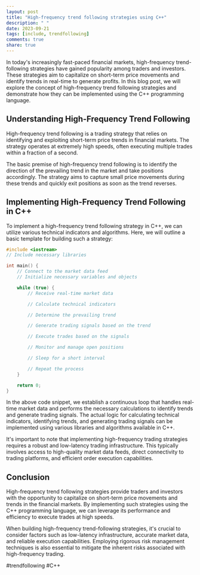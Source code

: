```yaml
---
layout: post
title: "High-frequency trend following strategies using C++"
description: " "
date: 2023-09-21
tags: [include, trendfollowing]
comments: true
share: true
---
```


In today's increasingly fast-paced financial markets, high-frequency trend-following strategies have gained popularity among traders and investors. These strategies aim to capitalize on short-term price movements and identify trends in real-time to generate profits. In this blog post, we will explore the concept of high-frequency trend following strategies and demonstrate how they can be implemented using the C++ programming language.

## Understanding High-Frequency Trend Following

High-frequency trend following is a trading strategy that relies on identifying and exploiting short-term price trends in financial markets. The strategy operates at extremely high speeds, often executing multiple trades within a fraction of a second.

The basic premise of high-frequency trend following is to identify the direction of the prevailing trend in the market and take positions accordingly. The strategy aims to capture small price movements during these trends and quickly exit positions as soon as the trend reverses.

## Implementing High-Frequency Trend Following in C++

To implement a high-frequency trend following strategy in C++, we can utilize various technical indicators and algorithms. Here, we will outline a basic template for building such a strategy:

```cpp
#include <iostream>
// Include necessary libraries

int main() {
    // Connect to the market data feed
    // Initialize necessary variables and objects

    while (true) {
        // Receive real-time market data

        // Calculate technical indicators

        // Determine the prevailing trend

        // Generate trading signals based on the trend

        // Execute trades based on the signals

        // Monitor and manage open positions

        // Sleep for a short interval

        // Repeat the process
    }

    return 0;
}
```

In the above code snippet, we establish a continuous loop that handles real-time market data and performs the necessary calculations to identify trends and generate trading signals. The actual logic for calculating technical indicators, identifying trends, and generating trading signals can be implemented using various libraries and algorithms available in C++.

It's important to note that implementing high-frequency trading strategies requires a robust and low-latency trading infrastructure. This typically involves access to high-quality market data feeds, direct connectivity to trading platforms, and efficient order execution capabilities.

## Conclusion

High-frequency trend following strategies provide traders and investors with the opportunity to capitalize on short-term price movements and trends in the financial markets. By implementing such strategies using the C++ programming language, we can leverage its performance and efficiency to execute trades at high speeds.

When building high-frequency trend-following strategies, it's crucial to consider factors such as low-latency infrastructure, accurate market data, and reliable execution capabilities. Employing rigorous risk management techniques is also essential to mitigate the inherent risks associated with high-frequency trading.

#trendfollowing #C++